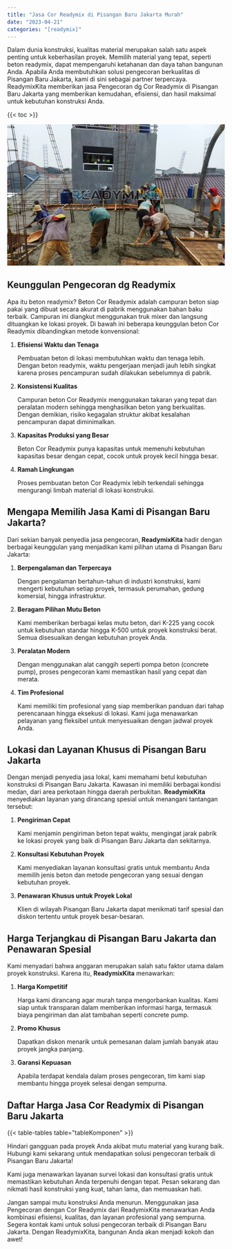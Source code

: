```yaml
---
title: "Jasa Cor Readymix di Pisangan Baru Jakarta Murah"
date: "2023-04-21"
categories: "[readymix]"
---
```


Dalam dunia konstruksi, kualitas material merupakan salah satu aspek penting untuk keberhasilan proyek. Memilih material yang tepat, seperti beton readymix, dapat mempengaruhi ketahanan dan daya tahan bangunan Anda. Apabila Anda membutuhkan solusi pengecoran berkualitas di Pisangan Baru Jakarta, kami di sini sebagai partner terpercaya. ReadymixKita memberikan jasa Pengecoran dg Cor Readymix di Pisangan Baru Jakarta yang memberikan kemudahan, efisiensi, dan hasil maksimal untuk kebutuhan konstruksi Anda.

{{< toc >}}

![Jasa Cor Readymix di Pisangan Baru Jakarta Murah](/images/readymix/cor-readymix-13.jpg)

## Keunggulan Pengecoran dg Readymix

Apa itu beton readymix? Beton Cor Readymix adalah campuran beton siap pakai yang dibuat secara akurat di pabrik menggunakan bahan baku terbaik. Campuran ini diangkut menggunakan truk mixer dan langsung dituangkan ke lokasi proyek. Di bawah ini beberapa keunggulan beton Cor Readymix dibandingkan metode konvensional:

1. **Efisiensi Waktu dan Tenaga**

   Pembuatan beton di lokasi membutuhkan waktu dan tenaga lebih. Dengan beton readymix, waktu pengerjaan menjadi jauh lebih singkat karena proses pencampuran sudah dilakukan sebelumnya di pabrik.

2. **Konsistensi Kualitas**

   Campuran beton Cor Readymix menggunakan takaran yang tepat dan peralatan modern sehingga menghasilkan beton yang berkualitas. Dengan demikian, risiko kegagalan struktur akibat kesalahan pencampuran dapat diminimalkan.

3. **Kapasitas Produksi yang Besar**

   Beton Cor Readymix punya kapasitas untuk memenuhi kebutuhan kapasitas besar dengan cepat, cocok untuk proyek kecil hingga besar.

4. **Ramah Lingkungan**

   Proses pembuatan beton Cor Readymix lebih terkendali sehingga mengurangi limbah material di lokasi konstruksi.

## Mengapa Memilih Jasa Kami di Pisangan Baru Jakarta?

Dari sekian banyak penyedia jasa pengecoran, **ReadymixKita** hadir dengan berbagai keunggulan yang menjadikan kami pilihan utama di Pisangan Baru Jakarta:

1. **Berpengalaman dan Terpercaya**

   Dengan pengalaman bertahun-tahun di industri konstruksi, kami mengerti kebutuhan setiap proyek, termasuk perumahan, gedung komersial, hingga infrastruktur.

2. **Beragam Pilihan Mutu Beton**

   Kami memberikan berbagai kelas mutu beton, dari K-225 yang cocok untuk kebutuhan standar hingga K-500 untuk proyek konstruksi berat. Semua disesuaikan dengan kebutuhan proyek Anda.

3. **Peralatan Modern**

   Dengan menggunakan alat canggih seperti pompa beton (concrete pump), proses pengecoran kami memastikan hasil yang cepat dan merata.

4. **Tim Profesional**

   Kami memiliki tim profesional yang siap memberikan panduan dari tahap perencanaan hingga eksekusi di lokasi. Kami juga menawarkan pelayanan yang fleksibel untuk menyesuaikan dengan jadwal proyek Anda.

## Lokasi dan Layanan Khusus di Pisangan Baru Jakarta

Dengan menjadi penyedia jasa lokal, kami memahami betul kebutuhan konstruksi di Pisangan Baru Jakarta. Kawasan ini memiliki berbagai kondisi medan, dari area perkotaan hingga daerah perbukitan. **ReadymixKita** menyediakan layanan yang dirancang spesial untuk menangani tantangan tersebut:

1. **Pengiriman Cepat**

   Kami menjamin pengiriman beton tepat waktu, mengingat jarak pabrik ke lokasi proyek yang baik di Pisangan Baru Jakarta dan sekitarnya.

2. **Konsultasi Kebutuhan Proyek**

   Kami menyediakan layanan konsultasi gratis untuk membantu Anda memilih jenis beton dan metode pengecoran yang sesuai dengan kebutuhan proyek.

3. **Penawaran Khusus untuk Proyek Lokal**

   Klien di wilayah Pisangan Baru Jakarta dapat menikmati tarif spesial dan diskon tertentu untuk proyek besar-besaran.

## Harga Terjangkau di Pisangan Baru Jakarta dan Penawaran Spesial

Kami menyadari bahwa anggaran merupakan salah satu faktor utama dalam proyek konstruksi. Karena itu, **ReadymixKita** menawarkan:

1. **Harga Kompetitif**

   Harga kami dirancang agar murah tanpa mengorbankan kualitas. Kami siap untuk transparan dalam memberikan informasi harga, termasuk biaya pengiriman dan alat tambahan seperti concrete pump.

2. **Promo Khusus**

   Dapatkan diskon menarik untuk pemesanan dalam jumlah banyak atau proyek jangka panjang.

3. **Garansi Kepuasan**

   Apabila terdapat kendala dalam proses pengecoran, tim kami siap membantu hingga proyek selesai dengan sempurna.

## Daftar Harga Jasa Cor Readymix di Pisangan Baru Jakarta

{{< table-tables table="tableKomponen" >}}

Hindari gangguan pada proyek Anda akibat mutu material yang kurang baik. Hubungi kami sekarang untuk mendapatkan solusi pengecoran terbaik di Pisangan Baru Jakarta!

Kami juga menawarkan layanan survei lokasi dan konsultasi gratis untuk memastikan kebutuhan Anda terpenuhi dengan tepat. Pesan sekarang dan nikmati hasil konstruksi yang kuat, tahan lama, dan memuaskan hati.

Jangan sampai mutu konstruksi Anda menurun. Menggunakan jasa Pengecoran dengan Cor Readymix dari ReadymixKita menawarkan Anda kombinasi efisiensi, kualitas, dan layanan profesional yang sempurna. Segera kontak kami untuk solusi pengecoran terbaik di Pisangan Baru Jakarta. Dengan ReadymixKita, bangunan Anda akan menjadi kokoh dan awet!